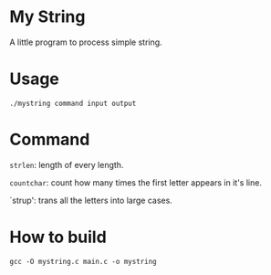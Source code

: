 # My String

A little program to process simple string.

# Usage

`./mystring command input output`

# Command

`strlen`: length of every length.

`countchar`: count how many times the first letter appears in it's line.

`strup': trans all the letters into large cases.

# How to build

`gcc -O mystring.c main.c -o mystring`